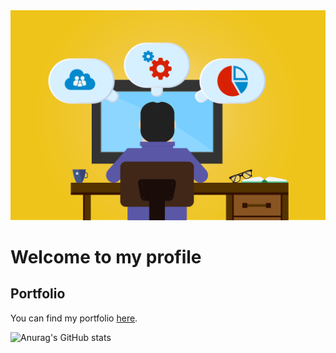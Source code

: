 <img src="dev.png"/>

# Welcome to my profile

## Portfolio
You can find my portfolio [here](https://w-matthies.de).

![Anurag's GitHub stats](https://github-readme-stats.vercel.app/api?username=woftschik&theme=vue-dark&show_icons=true)

<!--
<img src="OWLWK.png" align="right" width="50%" />
[![The Best Cloud Platform form Your Next Web Project](https://user-images.githubusercontent.com/2342458/220064136-2c61e878-eb41-4c77-a5f5-482dbebeac2f.png)](https://kinsta.com)


# Welcome to my profile

## Portfolio
You can find my portfolio [here](https://w-matthies.de).


## Learn more about my projects
- [Application hosting](https://kinsta.com/application-hosting/) (See [Documentation](https://kinsta.com/docs/application-hosting/))
- [Database hosting](https://kinsta.com/database-hosting/) (See [Documentation](https://kinsta.com/docs/database-hosting/))
- [WordPress hosting](https://kinsta.com/wordpress-hosting/) (See [Documentation](https://kinsta.com/docs/wordpress-hosting/))
- [Static Site hosting](https://kinsta.com/docs/static-site-hosting/) 🆕
- [Kinsta API](https://api-docs.kinsta.com/)
- [DevKinsta](https://kinsta.com/devkinsta/) (See [Documentation](https://kinsta.com/knowledgebase/devkinsta/))
- [Kinsta Academy](https://kinsta.com/academy/) (See the [official GitHub Repository](https://github.com/kinsta-academy))

## Talk with us
If you want to talk with us:
- Join our [Discord channel](https://discord.gg/vjRPMhFaBA)
- Join our [Community Forum](https://community.kinsta.com/) 🆕
- Contact our amazing [support](https://kinsta.com/kinsta-support/)
- Reach us on [Twitter](https://twitter.com/kinsta)
-->
